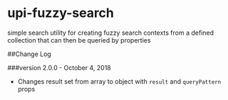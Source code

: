 # upi-fuzzy-search
simple search utility for creating fuzzy search contexts from a defined collection that can then be queried by properties


##Change Log

###version 2.0.0 - October 4, 2018
- Changes result set from array to object with `result` and `queryPattern` props